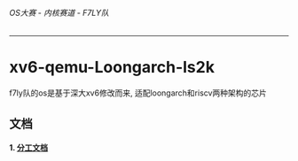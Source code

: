 ###### OS大赛 - 内核赛道 - F7LY队

-------------------------------------------------------------

# xv6-qemu-Loongarch-ls2k 

f7ly队的os是基于深大xv6修改而来, 适配loongarch和riscv两种架构的芯片

## 文档 

#### 1. [分工文档](./doc/cooperation.md)